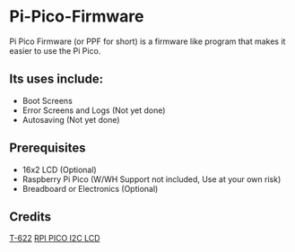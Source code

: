 # Pi-Pico-Firmware
Pi Pico Firmware (or PPF for short) is a firmware like program that makes it easier to use the Pi Pico.

## Its uses include:
- Boot Screens
- Error Screens and Logs (Not yet done)
- Autosaving (Not yet done)

## Prerequisites
- 16x2 LCD (Optional)
- Raspberry Pi Pico (W/WH Support not included, Use at your own risk)
- Breadboard or Electronics (Optional)

## Credits
[T-622](https://github.com/T-622) [RPI PICO I2C LCD](https://github.com/T-622/RPI-PICO-I2C-LCD/)
